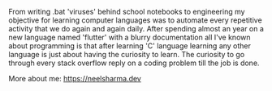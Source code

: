 

<!--
### Hi there 👋
**neel-sharma/neel-sharma** is a ✨ _special_ ✨ repository because its `README.md` (this file) appears on your GitHub profile.
-->

From writing .bat 'viruses' behind school notebooks to engineering my 
objective for learning computer languages was to automate every 
repetitive activity that we do again and again daily. 
After spending almost an year on a new language named 'flutter' with a blurry 
documentation all I've known about programming is that after 
learning 'C' language learning any other language 
is just about having the curiosity to learn. The curiosity to go through every 
stack overflow reply on a coding problem till the job is done. 

More about me: https://neelsharma.dev
